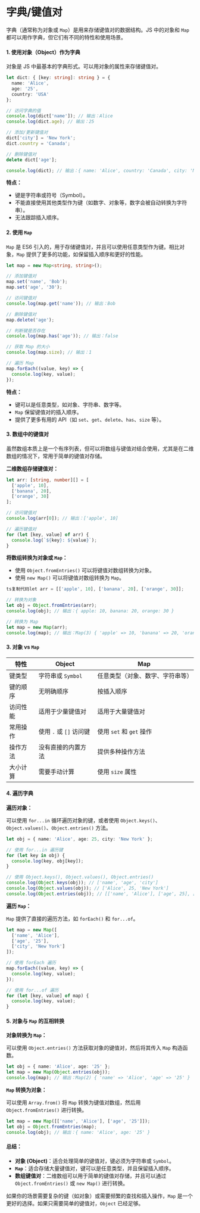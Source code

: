 # 字典/键值对

字典（通常称为对象或 `Map`）是用来存储键值对的数据结构。JS 中的对象和 `Map` 都可以用作字典，但它们有不同的特性和使用场景。

#### 1. **使用对象（Object）作为字典**

对象是 JS 中最基本的字典形式。可以用对象的属性来存储键值对。

```ts
let dict: { [key: string]: string } = {
  name: 'Alice',
  age: '25',
  country: 'USA'
};

// 访问字典的值
console.log(dict['name']); // 输出：Alice
console.log(dict.age); // 输出：25

// 添加/更新键值对
dict['city'] = 'New York';
dict.country = 'Canada';

// 删除键值对
delete dict['age'];

console.log(dict); // 输出：{ name: 'Alice', country: 'Canada', city: 'New York' }
```

**特点：**

* 键是字符串或符号（Symbol）。
* 不能直接使用其他类型作为键（如数字、对象等，数字会被自动转换为字符串）。
* 无法跟踪插入顺序。

#### 2. **使用 `Map`**

`Map` 是 ES6 引入的，用于存储键值对，并且可以使用任意类型作为键。相比对象，`Map` 提供了更多的功能，如保留插入顺序和更好的性能。

```ts
let map = new Map<string, string>();

// 添加键值对
map.set('name', 'Bob');
map.set('age', '30');

// 访问键值对
console.log(map.get('name')); // 输出：Bob

// 删除键值对
map.delete('age');

// 判断键是否存在
console.log(map.has('age')); // 输出：false

// 获取 Map 的大小
console.log(map.size); // 输出：1

// 遍历 Map
map.forEach((value, key) => {
  console.log(key, value);
});
```

**特点：**

* 键可以是任意类型，如对象、字符串、数字等。
* `Map` 保留键值对的插入顺序。
* 提供了更多有用的 API（如 `set`、`get`、`delete`、`has`、`size` 等）。

#### 3. **数组中的键值对**

虽然数组本质上是一个有序列表，但可以将数组与键值对结合使用，尤其是在二维数组的情况下，常用于简单的键值对存储。

**二维数组存储键值对：**

```ts
let arr: [string, number][] = [
  ['apple', 10],
  ['banana', 20],
  ['orange', 30]
];

// 访问键值对
console.log(arr[0]); // 输出：['apple', 10]

// 遍历键值对
for (let [key, value] of arr) {
  console.log(`${key}: ${value}`);
}
```

**将数组转换为对象或 `Map`：**

* 使用 `Object.fromEntries()` 可以将键值对数组转换为对象。
* 使用 `new Map()` 可以将键值对数组转换为 `Map`。

```ts
ts复制代码let arr = [['apple', 10], ['banana', 20], ['orange', 30]];

// 转换为对象
let obj = Object.fromEntries(arr);
console.log(obj); // 输出：{ apple: 10, banana: 20, orange: 30 }

// 转换为 Map
let map = new Map(arr);
console.log(map); // 输出：Map(3) { 'apple' => 10, 'banana' => 20, 'orange' => 30 }
```

#### 3. **对象 vs `Map`**

| 特性   | Object            | Map                 |
| ---- | ----------------- | ------------------- |
| 键类型  | 字符串或 `Symbol`     | 任意类型（对象、数字、字符串等）    |
| 键的顺序 | 无明确顺序             | 按插入顺序               |
| 访问性能 | 适用于少量键值对          | 适用于大量键值对            |
| 常用操作 | 使用 `.` 或 `[]` 访问键 | 使用 `set` 和 `get` 操作 |
| 操作方法 | 没有直接的内置方法         | 提供多种操作方法            |
| 大小计算 | 需要手动计算            | 使用 `size` 属性        |

#### 4. **遍历字典**

**遍历对象：**

可以使用 `for...in` 循环遍历对象的键，或者使用 `Object.keys()`、`Object.values()`、`Object.entries()` 方法。

```ts
let obj = { name: 'Alice', age: 25, city: 'New York' };

// 使用 for...in 遍历键
for (let key in obj) {
  console.log(key, obj[key]);
}

// 使用 Object.keys(), Object.values(), Object.entries()
console.log(Object.keys(obj)); // ['name', 'age', 'city']
console.log(Object.values(obj)); // ['Alice', 25, 'New York']
console.log(Object.entries(obj)); // [['name', 'Alice'], ['age', 25], ['city', 'New York']]
```

**遍历 `Map`：**

`Map` 提供了直接的遍历方法，如 `forEach()` 和 `for...of`。

```ts
let map = new Map([
  ['name', 'Alice'],
  ['age', '25'],
  ['city', 'New York']
]);

// 使用 forEach 遍历
map.forEach((value, key) => {
  console.log(key, value);
});

// 使用 for...of 遍历
for (let [key, value] of map) {
  console.log(key, value);
}
```

#### 5. **对象与 `Map` 的互相转换**

**对象转换为 `Map`：**

可以使用 `Object.entries()` 方法获取对象的键值对，然后将其传入 `Map` 构造函数。

```ts
let obj = { name: 'Alice', age: '25' };
let map = new Map(Object.entries(obj));
console.log(map); // 输出：Map(2) { 'name' => 'Alice', 'age' => '25' }
```

**`Map` 转换为对象：**

可以使用 `Array.from()` 将 `Map` 转换为键值对数组，然后用 `Object.fromEntries()` 进行转换。

```ts
let map = new Map([['name', 'Alice'], ['age', '25']]);
let obj = Object.fromEntries(map);
console.log(obj); // 输出：{ name: 'Alice', age: '25' }
```

#### 总结：

* **对象 (Object)**：适合处理简单的键值对，键必须为字符串或 `Symbol`。
* **`Map`**：适合存储大量键值对，键可以是任意类型，并且保留插入顺序。
* **数组键值对**：二维数组可以用于简单的键值对存储，并且可以通过 `Object.fromEntries()` 或 `new Map()` 进行转换。

如果你的场景需要复杂的键（如对象）或需要频繁的查找和插入操作，`Map` 是一个更好的选择。如果只需要简单的键值对，`Object` 已经足够。
